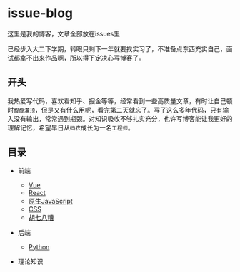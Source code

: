 # issue-blog
这里是我的博客，文章全部放在issues里

已经步入大二下学期，转眼只剩下一年就要找实习了，不准备点东西充实自己，面试都拿不出来作品啊，所以得下定决心写博客了。

## 开头

我热爱写代码，喜欢看知乎、掘金等等，经常看到一些高质量文章，有时让自己顿时`醍醐灌顶`，但是又有什么用呢，看完第二天就忘了。写了这么多年代码，只有输入没有输出，常常遇到瓶颈。对知识吸收不够扎实充分，也许写博客能让我更好的理解记忆，希望早日从`码农`成长为一名`工程师`。

## 目录

- 前端
  - [Vue](https://github.com/NomadJohn/issue-blog/labels/Vue)
  - [React](https://github.com/NomadJohn/issue-blog/labels/React)
  - [原生JavaScript](https://github.com/NomadJohn/issue-blog/labels/JavaScript)
  - [CSS](https://github.com/NomadJohn/issue-blog/labels/CSS)
  - [胡七八糟](https://github.com/NomadJohn/issue-blog/labels/others)
  
- 后端
  - [Python](https://github.com/NomadJohn/issue-blog/labels/Python)
  
- 理论知识
